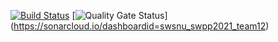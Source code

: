 [![Build
Status](https://travis-ci.com/swsnu/swpp2021-team12.svg?branch=main)](https://travis-ci.com/swsnu/swpp2021-team12)
[![Quality Gate
Status](https://sonarcloud.io/api/project_badges/measure?project=swsnu_swpp2021_team12&metric=alert_status)] (https://sonarcloud.io/dashboardid=swsnu_swpp2021_team12)
 
